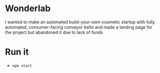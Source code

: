 # Wonderlab

I wanted to make an automated build-your-own-cosmetic startup with fully automated, consumer-facing conveyor belts and made a landing page for the project but abandoned it due to lack of funds 

# Run it

- `npm start`
